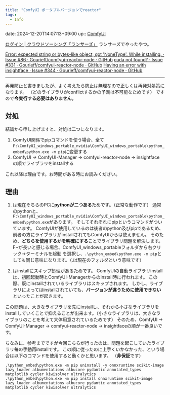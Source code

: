 ```yaml
---
title: "ComfyUI ポータブルバージョンでreactor"
tags:
  - Info
---
```


date: 2024-12-20T14:07:13+09:00
up:: [ComfyUI](../Bar/App/ComfyUI.md)

[ログイン | クラウドソーシング「ランサーズ」](https://www.lancers.jp/project_board/86514?ref=finish)
ランサーズでやったやつ。

[Error: expected string or bytes-like object, got 'NoneType'. While installing. · Issue #86 · Gourieff/comfyui-reactor-node · GitHub](https://github.com/Gourieff/comfyui-reactor-node/issues/86)
[cuda not found?  · Issue #331 · Gourieff/comfyui-reactor-node · GitHub](https://github.com/Gourieff/comfyui-reactor-node/issues/331)
[Having an error with insightface · Issue #344 · Gourieff/comfyui-reactor-node · GitHub](https://github.com/Gourieff/comfyui-reactor-node/issues/344)

---

再発防止と書きましたが、よく考えたら防止は無理なので正しくは再発対処策になります。
（どのライブラリがconflictするかの予測は不可能なためです）
ですので**今実行する必要はありません。**

## 対処
結論から申し上げますと、対処は二つになります。

1. ComfyUI関係でpipコマンドを使う場合、全て`F:\ComfyUI_windows_portable_nvidia\ComfyUI_windows_portable\python_embed\python.exe -m pip`に変更する
2. ComfyUI → ComfyUI-Manager → comfyui-reactor-node → insightface の順でライブラリをinstallする

これ以降は理由です。お時間がある時にお読みください。

## 理由
1. は現在そちらのPCに**pythonが二つある**ためです。（正常な動作です）
通常のpythonと、`F:\ComfyUI_windows_portable_nvidia\ComfyUI_windows_portable\python_embed\python.exe`があります。
そしてそれぞれにpipというコマンドがついています。
ComfyUIが使用しているのは後者のpython及びpipであるため、前者の方にライブラリがinstallされてもComfyUIからは使えません。
そのため、**どちらを使用するかを明確にする**ことでライブラリ問題を解決します。
F~が長いと感じる場合、ComfyUI_windows_portableフォルダから右クリック→ターミナルを起動 を選択し、`.\python_embed\python.exe -m pip`としても同じ意味になります。（.は現在のフォルダという意味です）

2. はinstallにスキップ処理があるためです。
ComfyUIの自動ライブラリinstallは、初回起動時とComfyUI-Managerからのinstall時に行われます。
この際、既にinstallされているライブラリはスキップされます。
しかし、ライブラリによってはinstallされていても、**バージョンが違うために使用できない**といったことが起きます。

この問題は、大きなライブラリを先にinstallし、それから小さなライブラリをinstallしていくことで抑えることが出来ます。（小さなライブラリは、大きなライブラリのことを考えて大体用意されているためです）
そのため、ComfyUI → ComfyUI-Manager → comfyui-reactor-node → insightfaceの順が一番良いです。

ちなみに、参考までですが今回こちらが行ったのは、問題を起こしていたライブラリ毎の手動再installです。
この順に従ったのに上手くいかなかった、という場合は以下のコマンドを使用すると動くかと思います。
（**非保証**です）
```
.\python_embed\python.exe -m pip uninstall -y onnxruntime scikit-image lazy_loader albumentations albucore pydantic annotated_types matplotlib cycler kiwisolver ultralytics
.\python_embed\python.exe -m pip install onnxruntime scikit-image lazy_loader albumentations albucore pydantic annotated_types matplotlib cycler kiwisolver ultralytics
```